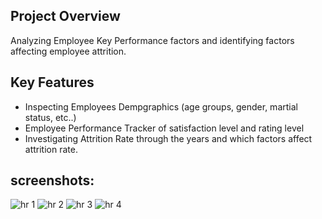 
## Project Overview
Analyzing Employee Key Performance factors and identifying factors affecting employee attrition.

## Key Features
- Inspecting Employees Dempgraphics (age groups, gender, martial status, etc..)
- Employee Performance Tracker of satisfaction level and rating level
- Investigating Attrition Rate through the years and which factors affect attrition rate.


## screenshots:

![hr 1](https://github.com/user-attachments/assets/9438b916-3e2d-4878-839c-cd4eabba7ffe)
![hr 2](https://github.com/user-attachments/assets/a51f6c4c-8d74-4268-bd19-969c90daef1b)
![hr 3](https://github.com/user-attachments/assets/4598a168-b492-45fa-a8b4-c13091af1070)
![hr 4](https://github.com/user-attachments/assets/c54d65a3-3ef2-4783-91d6-d22f76a06dbf)
